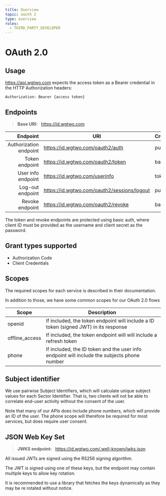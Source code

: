 ```yaml
---
title: Overview
topic: oauth 2
type: overview
roles:
  - THIRD_PARTY_DEVELOPER
---
```


# OAuth 2.0

## Usage
https://api.wgtwo.com expects the access token as a Bearer credential in the HTTP Authorization headers:
```
Authorization: Bearer {access token}
```

## Endpoints
> **Base URI:** &nbsp; https://id.wgtwo.com

| Endpoint               | URI                                         | Credentials |
| ---------------------: | ------------------------------------------- | ----------- |
| Authorization endpoint | https://id.wgtwo.com/oauth2/auth            | public      |
| Token endpoint         | https://id.wgtwo.com/oauth2/token           | basic auth  |
| User info endpoint     | https://id.wgtwo.com/userinfo               | token       |
| Log-out endpoint       | https://id.wgtwo.com/oauth2/sessions/logout | public      |
| Revoke endpoint        | https://id.wgtwo.com/oauth2/revoke          | basic auth  |

The token and revoke endpoints are protected using basic auth, where client ID must be provided as the username and 
client secret as the password.

## Grant types supported
- Authorization Code
- Client Credentials

## Scopes
The required scopes for each service is described in their documentation.

In addition to those, we have some common scopes for our OAuth 2.0 flows

| Scope          | Description                                                                                 |
| -------------- | ------------------------------------------------------------------------------------------- |
| openid         | If included, the token endpoint will include a ID token (signed JWT) in its response        |
| offline_access | If included, the token endpoint will will include a refresh token                           |
| phone          | If included, the ID token and the user info endpoint will include the subjects phone number |

## Subject identifier
We use pairwise Subject Identifiers, which will calculate unique subject values for each Sector Identifier.
That is, two clients will not be able to correlate end-user activity without the consent of the user.

Note that many of our APIs does include phone numbers, which will provide an ID of the user. The phone scope will
therefore be required for most services, but does require user consent.


## JSON Web Key Set
> **JWKS endpoint:** &nbsp; https://id.wgtwo.com/.well-known/jwks.json

All issued JWTs are signed using the RS256 signing algorithm.

The JWT is signed using one of these keys, but the endpoint may contain multiple keys to allow key rotation.

It is recommended to use a library that fetches the keys dynamically as they may be re rotated without notice.

<!-- ## User tokens -->
<!-- ## Usage -->
<!-- https://api.wgtwo.com expects the user token as a Bearer credential in the HTTP Authorization headers: -->
<!-- ``` -->
<!-- Authorization: Bearer {usertoken} -->
<!-- ``` -->
